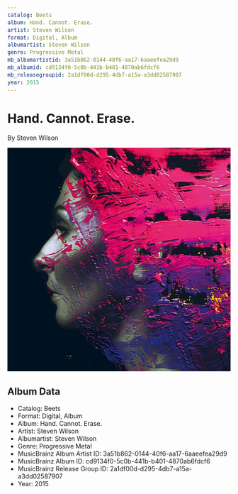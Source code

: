 ```yaml
---
catalog: Beets
album: Hand. Cannot. Erase.
artist: Steven Wilson
format: Digital, Album
albumartist: Steven Wilson
genre: Progressive Metal
mb_albumartistid: 3a51b862-0144-40f6-aa17-6aaeefea29d9
mb_albumid: cd9134f0-5c0b-441b-b401-4870ab6fdcf6
mb_releasegroupid: 2a1df00d-d295-4db7-a15a-a3dd02587907
year: 2015
---
```


# Hand. Cannot. Erase.

By Steven Wilson

![](../../assets/beetscovers/Steven_Wilson-Hand_Cannot_Erase.jpg)

## Album Data

- Catalog: Beets
- Format: Digital, Album
- Album: Hand. Cannot. Erase.
- Artist: Steven Wilson
- Albumartist: Steven Wilson
- Genre: Progressive Metal
- MusicBrainz Album Artist ID: 3a51b862-0144-40f6-aa17-6aaeefea29d9
- MusicBrainz Album ID: cd9134f0-5c0b-441b-b401-4870ab6fdcf6
- MusicBrainz Release Group ID: 2a1df00d-d295-4db7-a15a-a3dd02587907
- Year: 2015

